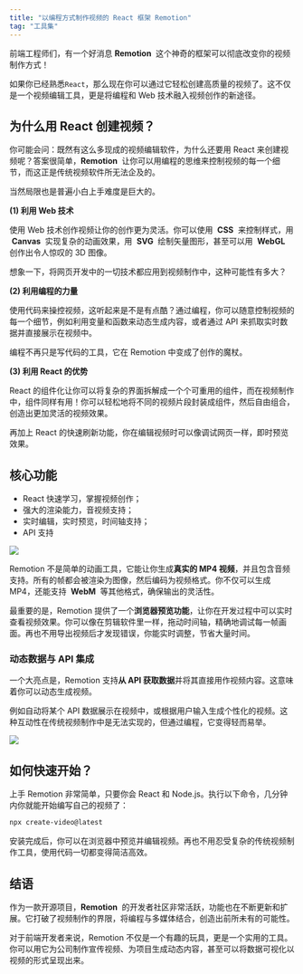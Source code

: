 ```yaml
---
title: "以编程方式制作视频的 React 框架 Remotion"
tag: "工具集"
---
```


前端工程师们，有一个好消息 **Remotion**  这个神奇的框架可以彻底改变你的视频制作方式！

如果你已经熟悉`React`，那么现在你可以通过它轻松创建高质量的视频了。这不仅是一个视频编辑工具，更是将编程和 Web 技术融入视频创作的新途径。

## 为什么用 React 创建视频？

你可能会问：既然有这么多现成的视频编辑软件，为什么还要用 React 来创建视频呢？答案很简单，**Remotion**  让你可以用编程的思维来控制视频的每一个细节，而这正是传统视频软件所无法企及的。

当然局限也是普遍小白上手难度是巨大的。

**(1) 利用 Web 技术**

使用 Web 技术创作视频让你的创作更为灵活。你可以使用  **CSS**  来控制样式，用  **Canvas**  实现复杂的动画效果，用  **SVG**  绘制矢量图形，甚至可以用  **WebGL**  创作出令人惊叹的 3D 图像。

想象一下，将网页开发中的一切技术都应用到视频制作中，这种可能性有多大？

**(2) 利用编程的力量**

使用代码来操控视频，这听起来是不是有点酷？通过编程，你可以随意控制视频的每一个细节，例如利用变量和函数来动态生成内容，或者通过 API 来抓取实时数据并直接展示在视频中。

编程不再只是写代码的工具，它在 Remotion 中变成了创作的魔杖。

**(3) 利用 React 的优势**

React 的组件化让你可以将复杂的界面拆解成一个个可重用的组件，而在视频制作中，组件同样有用！你可以轻松地将不同的视频片段封装成组件，然后自由组合，创造出更加灵活的视频效果。

再加上 React 的快速刷新功能，你在编辑视频时可以像调试网页一样，即时预览效果。

## 核心功能

- React 快速学习，掌握视频创作；
- 强大的渲染能力，音视频支持；
- 实时编辑，实时预览，时间轴支持；
- API 支持

<img src="../imgs/76/03.gif" />

Remotion 不是简单的动画工具，它能让你生成**真实的 MP4 视频**，并且包含音频支持。所有的帧都会被渲染为图像，然后编码为视频格式。你不仅可以生成 MP4，还能支持  **WebM**  等其他格式，确保输出的灵活性。

最重要的是，Remotion 提供了一个**浏览器预览功能**，让你在开发过程中可以实时查看视频效果。你可以像在剪辑软件里一样，拖动时间轴，精确地调试每一帧画面。再也不用导出视频后才发现错误，你能实时调整，节省大量时间。

### 动态数据与 API 集成

一个大亮点是，Remotion 支持**从 API 获取数据**并将其直接用作视频内容。这意味着你可以动态生成视频。

例如自动将某个 API 数据展示在视频中，或根据用户输入生成个性化的视频。这种互动性在传统视频制作中是无法实现的，但通过编程，它变得轻而易举。

<img src="../imgs/76/03.webp" />

## **如何快速开始？**

上手 Remotion 非常简单，只要你会 React 和 Node.js。执行以下命令，几分钟内你就能开始编写自己的视频了：

```sh
npx create-video@latest
```

安装完成后，你可以在浏览器中预览并编辑视频。再也不用忍受复杂的传统视频制作工具，使用代码一切都变得简洁高效。

## 结语

作为一款开源项目，**Remotion**  的开发者社区非常活跃，功能也在不断更新和扩展。它打破了视频制作的界限，将编程与多媒体结合，创造出前所未有的可能性。

对于前端开发者来说，Remotion 不仅是一个有趣的玩具，更是一个实用的工具。你可以用它为公司制作宣传视频、为项目生成动态内容，甚至可以将数据可视化以视频的形式呈现出来。
